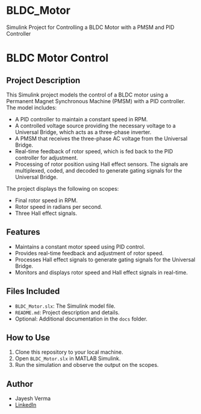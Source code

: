 # BLDC_Motor
Simulink Project for Controlling a BLDC Motor with a PMSM and PID Controller

# BLDC Motor Control 

## Project Description
This Simulink project models the control of a BLDC motor using a Permanent Magnet Synchronous Machine (PMSM) with a PID controller. The model includes:
- A PID controller to maintain a constant speed in RPM.
- A controlled voltage source providing the necessary voltage to a Universal Bridge, which acts as a three-phase inverter.
- A PMSM that receives the three-phase AC voltage from the Universal Bridge.
- Real-time feedback of rotor speed, which is fed back to the PID controller for adjustment.
- Processing of rotor position using Hall effect sensors. The signals are multiplexed, coded, and decoded to generate gating signals for the Universal Bridge.

The project displays the following on scopes:
- Final rotor speed in RPM.
- Rotor speed in radians per second.
- Three Hall effect signals.

## Features
- Maintains a constant motor speed using PID control.
- Provides real-time feedback and adjustment of rotor speed.
- Processes Hall effect signals to generate gating signals for the Universal Bridge.
- Monitors and displays rotor speed and Hall effect signals in real-time.

## Files Included
- `BLDC_Motor.slx`: The Simulink model file.
- `README.md`: Project description and details.
- Optional: Additional documentation in the `docs` folder.

## How to Use
1. Clone this repository to your local machine.
2. Open `BLDC_Motor.slx` in MATLAB Simulink.
3. Run the simulation and observe the output on the scopes.

## Author
- Jayesh Verma
- [LinkedIn](https://www.linkedin.com/in/jayeshv45/)
